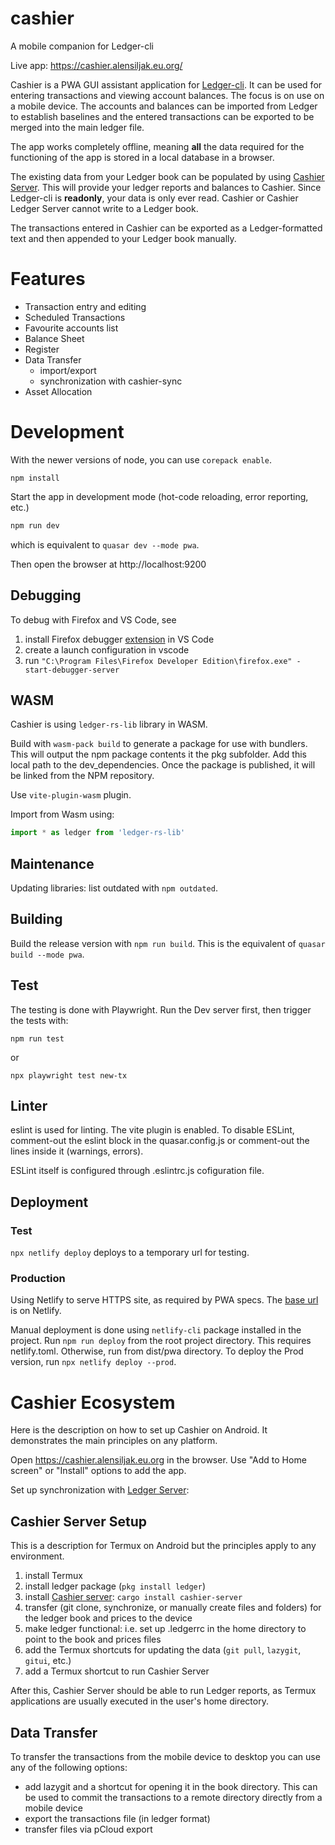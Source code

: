 # cashier

A mobile companion for Ledger-cli

Live app: https://cashier.alensiljak.eu.org/

Cashier is a PWA GUI assistant application for [Ledger-cli](https://ledger-cli.org). It can be used for entering transactions and viewing account balances. The focus is on use on a mobile device.
The accounts and balances can be imported from Ledger to establish baselines and the entered transactions can be exported to be merged into the main ledger file.

The app works completely offline, meaning **all** the data required for the functioning of the app is stored in a local database in a browser.

The existing data from your Ledger book can be populated by using [Cashier Server](https://github.com/alensiljak/cashier-server-rust). This will provide your ledger reports and balances to Cashier. Since Ledger-cli is **readonly**, your data is only ever read. Cashier or Cashier Ledger Server cannot write to a Ledger book.

The transactions entered in Cashier can be exported as a Ledger-formatted text and then appended to your Ledger book manually.

# Features

- Transaction entry and editing
- Scheduled Transactions
- Favourite accounts list
- Balance Sheet
- Register
- Data Transfer
  - import/export
  - synchronization with cashier-sync
- Asset Allocation

# Development

With the newer versions of node, you can use `corepack enable`.

`npm install`

Start the app in development mode (hot-code reloading, error reporting, etc.)

```bash
npm run dev
```

which is equivalent to `quasar dev --mode pwa`.

Then open the browser at http://localhost:9200

## Debugging

To debug with Firefox and VS Code, see

1. install Firefox debugger [extension](https://github.com/firefox-devtools/vscode-firefox-debug) in VS Code
2. create a launch configuration in vscode
3. run `"C:\Program Files\Firefox Developer Edition\firefox.exe" -start-debugger-server`

## WASM

Cashier is using `ledger-rs-lib` library in WASM.

Build with `wasm-pack build` to generate a package for use with bundlers. This will output the npm package contents it the pkg subfolder. Add this local path to the dev_dependencies.
Once the package is published, it will be linked from the NPM repository.

Use `vite-plugin-wasm` plugin.

Import from Wasm using:
```js
import * as ledger from 'ledger-rs-lib'
```

## Maintenance

Updating libraries: list outdated with `npm outdated`.

## Building

Build the release version with `npm run build`.
This is the equivalent of `quasar build --mode pwa`.

## Test

The testing is done with Playwright. Run the Dev server first, then trigger the tests with:

`npm run test`

or

`npx playwright test new-tx`

## Linter

eslint is used for linting.
The vite plugin is enabled. To disable ESLint, comment-out the eslint block in the quasar.config.js or
comment-out the lines inside it (warnings, errors).

ESLint itself is configured through .eslintrc.js cofiguration file.

## Deployment

### Test

`npx netlify deploy` deploys to a temporary url for testing.

### Production

Using Netlify to serve HTTPS site, as required by PWA specs. The [base url](https://cashier-pwa.netlify.com/) is on Netlify.

Manual deployment is done using `netlify-cli` package installed in the project.
Run `npm run deploy` from the root project directory. This requires netlify.toml. Otherwise, run from dist/pwa directory. To deploy the Prod version, run `npx netlify deploy --prod`.

# Cashier Ecosystem

Here is the description on how to set up Cashier on Android. It demonstrates the main principles on any platform.

Open https://cashier.alensiljak.eu.org in the browser. Use "Add to Home screen" or "Install" options to add the app.

Set up synchronization with [Ledger Server](https://github.com/alensiljak/cashier-server-rust):

## Cashier Server Setup

This is a description for Termux on Android but the principles apply to any environment.

1. install Termux
2. install ledger package (`pkg install ledger`)
3. install [Cashier server](https://github.com/alensiljak/cashier-server-rust): `cargo install cashier-server`
4. transfer (git clone, synchronize, or manually create files and folders) for the ledger book and prices to the device
5. make ledger functional: i.e. set up .ledgerrc in the home directory to point to the book and prices files
6. add the Termux shortcuts for updating the data (`git pull`, `lazygit`, `gitui`, etc.)
7. add a Termux shortcut to run Cashier Server

After this, Cashier Server should be able to run Ledger reports, as Termux applications are usually executed in the user's home directory.

## Data Transfer

To transfer the transactions from the mobile device to desktop you can use any of the following options:

- add lazygit and a shortcut for opening it in the book directory. This can be used to commit the transactions to a remote directory directly from a mobile device
- export the transactions file (in ledger format)
- transfer files via pCloud export
